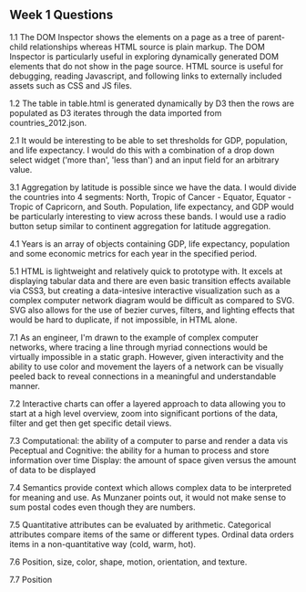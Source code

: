 ## Week 1 Questions

1.1 The DOM Inspector shows the elements on a page as a tree of parent-child relationships whereas HTML source is plain markup. The DOM Inspector is particularly useful in exploring dynamically generated DOM elements that do not show in the page source. HTML source is useful for debugging, reading Javascript, and following links to externally included assets such as CSS and JS files.

1.2 The table in table.html is generated dynamically by D3 then the rows are populated as D3 iterates through the data imported from countries_2012.json.

2.1 It would be interesting to be able to set thresholds for GDP, population, and life expectancy. I would do this with a combination of a drop down select widget ('more than', 'less than') and an input field for an arbitrary value.

3.1 Aggregation by latitude is possible since we have the data. I would divide the countries into 4 segments: North, Tropic of Cancer - Equator, Equator - Tropic of Capricorn, and South. Population, life expectancy, and GDP would be particularly interesting to view across these bands. I would use a radio button setup similar to continent aggregation for latitude aggregation. 

4.1 Years is an array of objects containing GDP, life expectancy, population and some economic metrics for each year in the specified period.

5.1 HTML is lightweight and relatively quick to prototype with. It excels at displaying tabular data and there are even basic transition effects available via CSS3, but creating a data-intesive interactive visualization such as a complex computer network diagram would be difficult as compared to SVG. SVG also allows for the use of bezier curves, filters, and lighting effects that would be hard to duplicate, if not impossible, in HTML alone.

7.1 As an engineer, I'm drawn to the example of complex computer networks, where tracing a line through myriad connections would be virtually impossible in a static graph. However, given interactivity and the ability to use color and movement the layers of a network can be visually peeled back to reveal connections in a meaningful and understandable manner.

7.2 Interactive charts can offer a layered approach to data allowing you to start at a high level overview, zoom into significant portions of the data, filter and get then get specific detail views. 

7.3 Computational: the ability of a computer to parse and render a data vis 
    Peceptual and Cognitive: the ability for a human to process and store information over time
    Display: the amount of space given versus the amount of data to be displayed

7.4 Semantics provide context which allows complex data to be interpreted for meaning and use. As Munzaner points out, it would not make sense to sum postal codes even though they are numbers.

7.5 Quantitative attributes can be evaluated by arithmetic. Categorical attributes compare items of the same or different types. Ordinal data orders items in a non-quantitative way (cold, warm, hot).

7.6 Position, size, color, shape, motion, orientation, and texture.

7.7 Position
